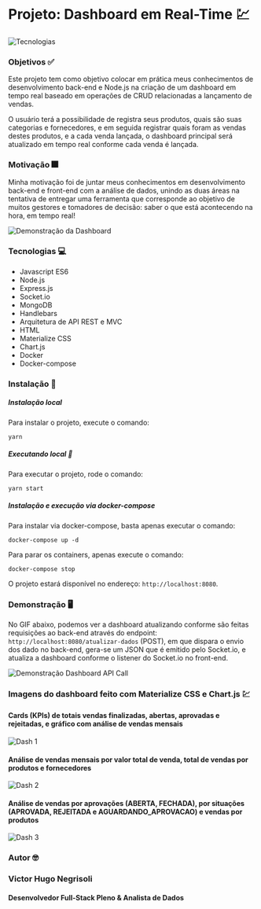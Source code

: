 # Projeto: Dashboard em Real-Time :chart:

![Tecnologias](https://uploaddeimagens.com.br/images/002/847/499/original/tecnologias.png?1598366640)

### Objetivos :white_check_mark:

Este projeto tem como objetivo colocar em prática meus conhecimentos de desenvolvimento back-end e Node.js 
na criação de um dashboard em tempo real baseado em operações de CRUD relacionadas a lançamento de vendas.

O usuário terá a possibilidade de registra seus produtos, quais são suas categorias e fornecedores, e em seguida
registrar quais foram as vendas destes produtos, e a cada venda lançada, o dashboard principal será atualizado 
em tempo real conforme cada venda é lançada.

### Motivação 🎆 

Minha motivação foi de juntar meus conhecimentos em desenvolvimento back-end e front-end com a análise de dados,
unindo as duas áreas na tentativa de entregar uma ferramenta que corresponde ao objetivo de muitos gestores e 
tomadores de decisão: saber o que está acontecendo na hora, em tempo real!

![Demonstração da Dashboard](https://github.com/vhnegrisoli/realtime_dashboard_socketio/blob/master/dashboard_demo.gif)

### Tecnologias :computer:

* Javascript ES6
* Node.js
* Express.js
* Socket.io
* MongoDB
* Handlebars
* Arquitetura de API REST e MVC
* HTML
* Materialize CSS
* Chart.js
* Docker
* Docker-compose

### Instalação :floppy_disk:

##### Instalação local

Para instalar o projeto, execute o comando:

`yarn`

##### Executando local :dvd:

Para executar o projeto, rode o comando:

`yarn start`

##### Instalação e execução via docker-compose

Para instalar via docker-compose, basta apenas executar o comando:

`docker-compose up -d`

Para parar os containers, apenas execute o comando:

`docker-compose stop`

O projeto estará disponível no endereço: `http://localhost:8080`.

### Demonstração :desktop_computer:

No GIF abaixo, podemos ver a dashboard atualizando conforme são feitas
requisições ao back-end através do endpoint: `http://localhost:8080/atualizar-dados` (POST), em que
dispara o envio dos dado no back-end, gera-se um JSON que é emitido pelo Socket.io, e atualiza 
a dashboard conforme o listener do Socket.io no front-end.

![Demonstração Dashboard API Call](https://github.com/vhnegrisoli/realtime_dashboard_socketio/blob/master/dashboard_rest_demo.gif)

### Imagens do dashboard feito com Materialize CSS e Chart.js :chart:

#### Cards (KPIs) de totais vendas finalizadas, abertas, aprovadas e rejeitadas, e gráfico com análise de vendas mensais

![Dash 1](https://uploaddeimagens.com.br/images/002/847/585/full/dashboard_01.png?1598368140)

#### Análise de vendas mensais por valor total de venda, total de vendas por produtos e fornecedores

![Dash 2](https://uploaddeimagens.com.br/images/002/847/586/original/dashboard_02.png?1598368143)

#### Análise de vendas por aprovações (ABERTA, FECHADA), por situações (APROVADA, REJEITADA e AGUARDANDO_APROVACAO) e vendas por produtos

![Dash 3](https://uploaddeimagens.com.br/images/002/847/587/original/dashboard_03.png?1598368146)

### Autor :nerd_face:

### Victor Hugo Negrisoli
#### Desenvolvedor Full-Stack Pleno & Analista de Dados
